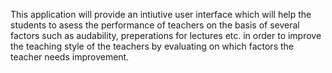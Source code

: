 This application will provide an intiutive user interface which will help the students to asess the performance of teachers on the basis of several factors such as audability, 
preperations for lectures etc. in order to improve the
teaching style of the teachers by evaluating on which factors 
the teacher needs improvement.
